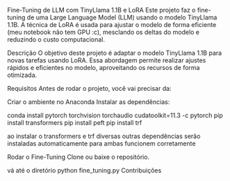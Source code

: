 Fine-Tuning de LLM com TinyLlama 1.1B e LoRA
Este projeto faz o fine-tuning de uma Large Language Model (LLM) usando o modelo TinyLlama 1.1B. A técnica de LoRA é usada para ajustar o modelo de forma eficiente (meu notebook não tem GPU :c), mesclando os deltas do modelo e reduzindo o custo computacional.

Descrição
O objetivo deste projeto é adaptar o modelo TinyLlama 1.1B para novas tarefas usando LoRA. Essa abordagem permite realizar ajustes rápidos e eficientes no modelo, aproveitando os recursos de forma otimizada.

Requisitos
Antes de rodar o projeto, você vai precisar da:

Criar o ambiente no Anaconda
Instalar as dependências:

conda install pytorch torchvision torchaudio cudatoolkit=11.3 -c pytorch
pip install transformers
pip install peft
pip install trf

ao instalar o transformers e trf diversas outras dependências serão instaladas automaticamente para ambas funcionem corretamente

Rodar o Fine-Tuning
Clone ou baixe o repositório.

vá até o diretório
python fine_tuning.py
Contribuições
